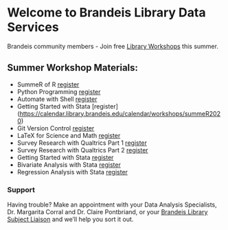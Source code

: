 # Welcome to Brandeis Library Data Services

Brandeis community members - Join free [Library Workshops](https://calendar.library.brandeis.edu/calendar/workshops/) this summer.

## Summer Workshop Materials:
- SummeR of R  [register](https://calendar.library.brandeis.edu/calendar/workshops/summeR2020)
- Python Programming  [register](https://calendar.library.brandeis.edu/calendar/workshops/python2020)
- Automate with Shell [register](https://calendar.library.brandeis.edu/calendar/workshops/shell2020)
- Getting Started with Stata [register] (https://calendar.library.brandeis.edu/calendar/workshops/summeR2020)
- Git Version Control [register](https://calendar.library.brandeis.edu/calendar/workshops/git2020)
- LaTeX for Science and Math [register](https://calendar.library.brandeis.edu/calendar/workshops/latex2020)
- Survey Research with Qualtrics Part 1 [register](https://calendar.library.brandeis.edu/event/6739925)
- Survey Research with Qualtrics Part 2 [register](https://calendar.library.brandeis.edu/event/6739927)
- Getting Started with Stata [register](https://calendar.library.brandeis.edu/event/6750519)
- Bivariate Analysis with Stata [register](https://calendar.library.brandeis.edu/event/6750634)
- Regression Analysis with Stata [register](https://calendar.library.brandeis.edu/event/6750649)

### Support
Having trouble? Make an appointment with your Data Analysis Specialists, Dr. Margarita Corral and Dr. Claire Pontbriand, or your [Brandeis Library Subject Liaison](https://www.brandeis.edu/library/research/help/liaison-subject.html) and we’ll help you sort it out.
